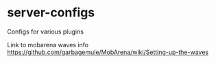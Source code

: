 # server-configs
Configs for various plugins


Link to mobarena waves info
https://github.com/garbagemule/MobArena/wiki/Setting-up-the-waves




